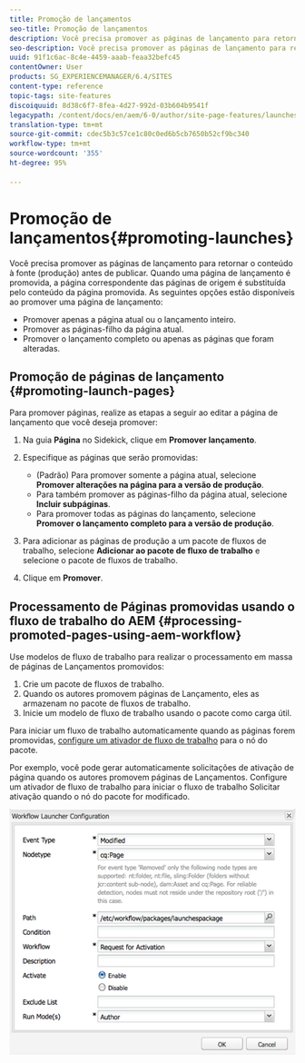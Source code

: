```yaml
---
title: Promoção de lançamentos
seo-title: Promoção de lançamentos
description: Você precisa promover as páginas de lançamento para retornar o conteúdo à fonte (produção) antes de publicar. Quando uma página de lançamento é promovida, a página correspondente das páginas de origem é substituída pelo conteúdo da página promovida.
seo-description: Você precisa promover as páginas de lançamento para retornar o conteúdo à fonte (produção) antes de publicar. Quando uma página de lançamento é promovida, a página correspondente das páginas de origem é substituída pelo conteúdo da página promovida.
uuid: 91f1c6ac-8c4e-4459-aaab-feaa32befc45
contentOwner: User
products: SG_EXPERIENCEMANAGER/6.4/SITES
content-type: reference
topic-tags: site-features
discoiquuid: 8d38c6f7-8fea-4d27-992d-03b604b9541f
legacypath: /content/docs/en/aem/6-0/author/site-page-features/launches
translation-type: tm+mt
source-git-commit: cdec5b3c57ce1c80c0ed6b5cb7650b52cf9bc340
workflow-type: tm+mt
source-wordcount: '355'
ht-degree: 95%

---
```



# Promoção de lançamentos{#promoting-launches}

Você precisa promover as páginas de lançamento para retornar o conteúdo à fonte (produção) antes de publicar. Quando uma página de lançamento é promovida, a página correspondente das páginas de origem é substituída pelo conteúdo da página promovida. As seguintes opções estão disponíveis ao promover uma página de lançamento:

* Promover apenas a página atual ou o lançamento inteiro.
* Promover as páginas-filho da página atual.
* Promover o lançamento completo ou apenas as páginas que foram alteradas.

## Promoção de páginas de lançamento {#promoting-launch-pages}

Para promover páginas, realize as etapas a seguir ao editar a página de lançamento que você deseja promover:

1. Na guia **Página** no Sidekick, clique em **Promover lançamento**.
1. Especifique as páginas que serão promovidas:

   * (Padrão) Para promover somente a página atual, selecione **Promover alterações na página para a versão de produção**.
   * Para também promover as páginas-filho da página atual, selecione **Incluir subpáginas**.
   * Para promover todas as páginas do lançamento, selecione **Promover o lançamento completo para a versão de produção**.

1. Para adicionar as páginas de produção a um pacote de fluxos de trabalho, selecione **Adicionar ao pacote de fluxo de trabalho** e selecione o pacote de fluxos de trabalho.
1. Clique em **Promover**.

## Processamento de Páginas promovidas usando o fluxo de trabalho do AEM {#processing-promoted-pages-using-aem-workflow}

Use modelos de fluxo de trabalho para realizar o processamento em massa de páginas de Lançamentos promovidos:

1. Crie um pacote de fluxos de trabalho.
1. Quando os autores promovem páginas de Lançamento, eles as armazenam no pacote de fluxos de trabalho.
1. Inicie um modelo de fluxo de trabalho usando o pacote como carga útil.

Para iniciar um fluxo de trabalho automaticamente quando as páginas forem promovidas, [configure um ativador de fluxo de trabalho](/help/sites-administering/workflows-starting.md#workflows-launchers) para o nó do pacote.

Por exemplo, você pode gerar automaticamente solicitações de ativação de página quando os autores promovem páginas de Lançamentos. Configure um ativador de fluxo de trabalho para iniciar o fluxo de trabalho Solicitar ativação quando o nó do pacote for modificado.

![chlimage_1-136](assets/chlimage_1-136.png)

